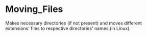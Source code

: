 # Moving_Files
Makes necessary directories (if not present) and moves different extensions' files to respective directories' names,(in Linux).
